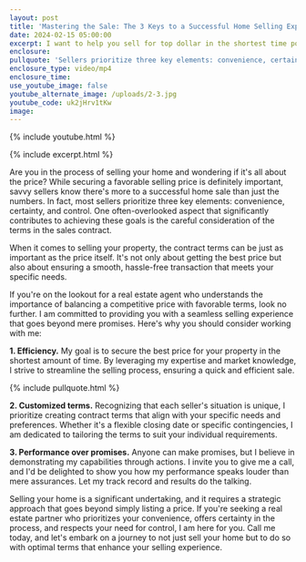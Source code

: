 ```yaml
---
layout: post
title: 'Mastering the Sale: The 3 Keys to a Successful Home Selling Experience'
date: 2024-02-15 05:00:00
excerpt: I want to help you sell for top dollar in the shortest time possible.
enclosure:
pullquote: 'Sellers prioritize three key elements: convenience, certainty, and control.'
enclosure_type: video/mp4
enclosure_time:
use_youtube_image: false
youtube_alternate_image: /uploads/2-3.jpg
youtube_code: uk2jHrv1tKw
image:
---
```

{% include youtube.html %}

{% include excerpt.html %}

Are you in the process of selling your home and wondering if it's all about the price? While securing a favorable selling price is definitely important, savvy sellers know there's more to a successful home sale than just the numbers. In fact, most sellers prioritize three key elements: convenience, certainty, and control. One often-overlooked aspect that significantly contributes to achieving these goals is the careful consideration of the terms in the sales contract.

When it comes to selling your property, the contract terms can be just as important as the price itself. It's not only about getting the best price but also about ensuring a smooth, hassle-free transaction that meets your specific needs.

If you're on the lookout for a real estate agent who understands the importance of balancing a competitive price with favorable terms, look no further. I am committed to providing you with a seamless selling experience that goes beyond mere promises. Here's why you should consider working with me:

**1\. Efficiency.** My goal is to secure the best price for your property in the shortest amount of time. By leveraging my expertise and market knowledge, I strive to streamline the selling process, ensuring a quick and efficient sale.

{% include pullquote.html %}

**2\. Customized terms.** Recognizing that each seller's situation is unique, I prioritize creating contract terms that align with your specific needs and preferences. Whether it's a flexible closing date or specific contingencies, I am dedicated to tailoring the terms to suit your individual requirements.

**3\. Performance over promises.** Anyone can make promises, but I believe in demonstrating my capabilities through actions. I invite you to give me a call, and I'd be delighted to show you how my performance speaks louder than mere assurances. Let my track record and results do the talking.

Selling your home is a significant undertaking, and it requires a strategic approach that goes beyond simply listing a price. If you're seeking a real estate partner who prioritizes your convenience, offers certainty in the process, and respects your need for control, I am here for you. Call me today, and let's embark on a journey to not just sell your home but to do so with optimal terms that enhance your selling experience.